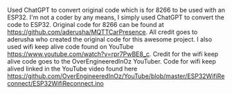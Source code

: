 Used ChatGPT to convert original code which is for 8266 to be used with an ESP32. I'm not a coder by any means, I simply used ChatGPT to convert the code to ESP32.
Original code for 8266 can be found at https://github.com/aderusha/MQTTCarPresence.
All credit goes to aderusha who created the original code for this awesome project.
I also used wifi keep alive code found on YouTube https://www.youtube.com/watch?v=rpr7PwBE8_c. 
Credit for the wifi keep alive code goes to the OverEngineeredInOz YouTuber.
Code for wifi keep alived linked in the YouTube video found here https://github.com/OverEngineeredInOz/YouTube/blob/master/ESP32WifiReconnect/ESP32WifiReconnect.ino
